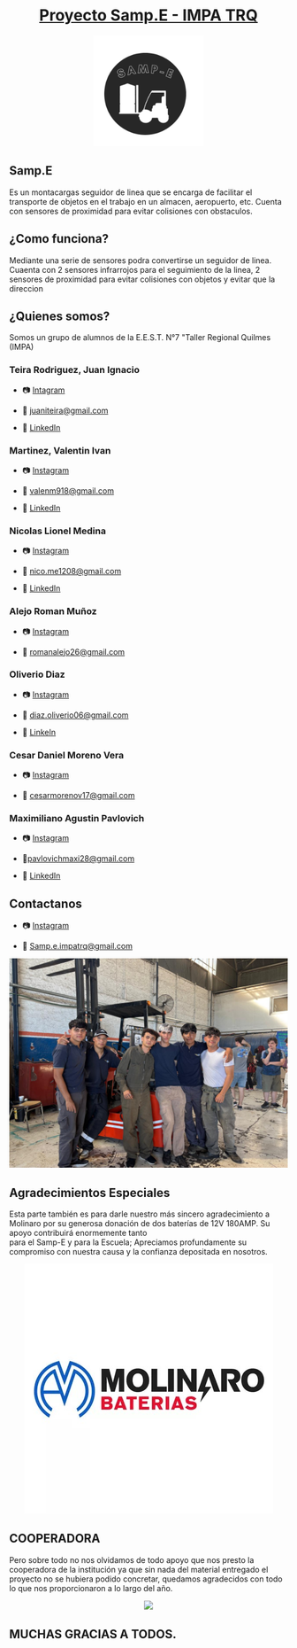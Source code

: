  <div align="center">

# [Proyecto Samp.E - IMPA TRQ](https://www.instagram.com/samp.e_/)

<img src=https://github.com/juanteira/Samp.e-2024/blob/main/LOGO/LOGO%20SAMP.E.png width="200" height="200" />

</div>

## Samp.E
Es un montacargas seguidor de linea que se encarga de facilitar el transporte de objetos en el trabajo en un almacen, aeropuerto, etc. Cuenta con sensores de proximidad para evitar colisiones con obstaculos.

## ¿Como funciona?
Mediante una serie de sensores podra convertirse un seguidor de linea. Cuaenta con 2 sensores infrarrojos para el seguimiento de la linea, 2 sensores de proximidad para evitar colisiones con objetos y evitar que la direccion  

## ¿Quienes somos?
Somos un grupo de alumnos de la E.E.S.T. N°7 "Taller Regional Quilmes (IMPA)

### Teira Rodriguez, Juan Ignacio
* 📷 [Intagram](https://www.instagram.com/brocoli_tr/)

* 📧 juaniteira@gmail.com

* 💼 [LinkedIn](https://www.linkedin.com/in/juan-ignacio-teira-rodriguez-832899302/)

### Martinez, Valentin Ivan
* 📷 [Instagram](https://www.instagram.com/_valencioo/) 

* 📧 valenm918@gmail.com

* 💼 [LinkedIn](https://www.linkedin.com/in/valentin-ivan-martinez-210978302/)

### Nicolas Lionel Medina
* 📷 [Instagram](https://www.instagram.com/_nicoo.05/)
 
* 📧 nico.me1208@gmail.com

* 💼 [LinkedIn](https://www.linkedin.com/in/nicolas-lionel-medina-719976302/)

### Alejo Roman Muñoz
* 📷 [Instagram](https://www.instagram.com/alejoroo_/)
  
* 📧 romanalejo26@gmail.com

### Oliverio Diaz
* 📷 [Instagram](https://www.instagram.com/olidiazz_/) 

* 📧 diaz.oliverio06@gmail.com

* 💼 [LinkeIn](https://www.linkedin.com/in/olidiazz/)

### Cesar Daniel Moreno Vera
* 📷 [Instagram](https://www.instagram.com/cesar.daniel__/)

* 📧 cesarmorenov17@gmail.com

### Maximiliano Agustin Pavlovich
* 📷 [Instagram](https://www.instagram.com/maxiis.1/)

* 📧pavlovichmaxi28@gmail.com

* 💼 [LinkedIn](https://www.linkedin.com/in/maxipavlovich/)

## Contactanos

* 📷 [Instagram](https://www.instagram.com/samp.e_/)

* 📧 Samp.e.impatrq@gmail.com


<img src= https://github.com/impatrq/samp.e/blob/main/FERIA%20DE%20CIENCIAS%202024/GRUPO%20DIA%20DE%20LA%20FERIA%2022-11.JPG/>

## Agradecimientos Especiales

Esta parte también es para darle nuestro más sincero agradecimiento a Molinaro por su generosa donación de dos baterías de 12V 180AMP. Su apoyo contribuirá enormemente tanto          
para el Samp-E y para la Escuela;
Apreciamos profundamente su compromiso con nuestra causa y la confianza depositada en nosotros.

 <div align="center">
 <img src= https://github.com/impatrq/samp.e/blob/main/BATERIAS/DOCUMENTACION%20BATERIAS/molinaro.jpg />
 </div>

 ## COOPERADORA

 Pero sobre todo no nos olvidamos de todo apoyo que nos presto la cooperadora de la institución ya que sin nada del material entregado el proyecto no se hubiera podido concretar, 
 quedamos agradecidos con todo lo que nos proporcionaron a lo largo del año.

<div align="center">
 <img src= https://github.com/impatrq/samp.e/blob/main/DOCUMENTACI%C3%93N/INSUMOS%20COOPERADORA/cooperadora.jpg />
 </div>

 ## MUCHAS GRACIAS A TODOS.
